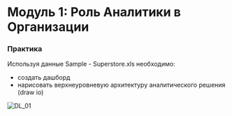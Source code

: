 # Модуль 1: Роль Аналитики в Организации

### Практика
Используя данные Sample - Superstore.xls необходимо:
  * создать дашборд
  * нарисовать верхнеуровневую архитектуру аналитического решения (draw io)

![DL_01](https://user-images.githubusercontent.com/69469785/188267329-c42bd71c-4b47-48ce-b857-e6101199bf09.png)
